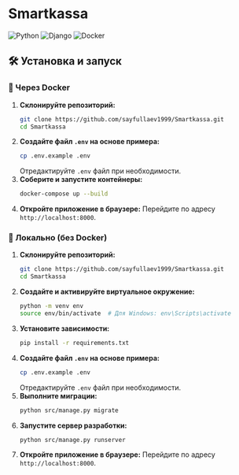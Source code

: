 # Smartkassa

![Python](https://img.shields.io/badge/Python-3.10-blue)
![Django](https://img.shields.io/badge/django-5.1.7-green)
![Docker](https://img.shields.io/badge/Docker-Supported-blue)

## 🛠 Установка и запуск

### 🔹 Через Docker
1. **Склонируйте репозиторий:**
   ```sh
   git clone https://github.com/sayfullaev1999/Smartkassa.git
   cd Smartkassa
   ```
2. **Создайте файл `.env` на основе примера:**
   ```sh
   cp .env.example .env
   ```
   Отредактируйте `.env` файл при необходимости.
3. **Соберите и запустите контейнеры:**
   ```sh
   docker-compose up --build
   ```
4. **Откройте приложение в браузере:**
   Перейдите по адресу `http://localhost:8000`.

### 🔹 Локально (без Docker)
1. **Склонируйте репозиторий:**
   ```sh
   git clone https://github.com/sayfullaev1999/Smartkassa.git
   cd Smartkassa
   ```
2. **Создайте и активируйте виртуальное окружение:**
   ```sh
   python -m venv env
   source env/bin/activate  # Для Windows: env\Scripts\activate
   ```
3. **Установите зависимости:**
   ```sh
   pip install -r requirements.txt
   ```
4. **Создайте файл `.env` на основе примера:**
   ```sh
   cp .env.example .env
   ```
   Отредактируйте `.env` файл при необходимости.
5. **Выполните миграции:**
   ```sh
   python src/manage.py migrate
   ```
6. **Запустите сервер разработки:**
   ```sh
   python src/manage.py runserver
   ```
7. **Откройте приложение в браузере:**
   Перейдите по адресу `http://localhost:8000`.

